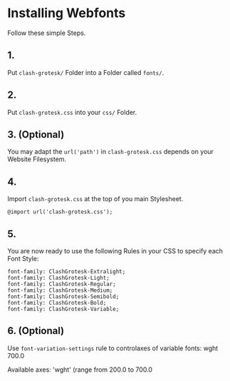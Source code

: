 # Installing Webfonts

Follow these simple Steps.

## 1.

Put `clash-grotesk/` Folder into a Folder called `fonts/`.

## 2.

Put `clash-grotesk.css` into your `css/` Folder.

## 3. (Optional)

You may adapt the `url('path')` in `clash-grotesk.css` depends on your Website Filesystem.

## 4.

Import `clash-grotesk.css` at the top of you main Stylesheet.

```
@import url('clash-grotesk.css');
```

## 5.

You are now ready to use the following Rules in your CSS to specify each Font Style:

```
font-family: ClashGrotesk-Extralight;
font-family: ClashGrotesk-Light;
font-family: ClashGrotesk-Regular;
font-family: ClashGrotesk-Medium;
font-family: ClashGrotesk-Semibold;
font-family: ClashGrotesk-Bold;
font-family: ClashGrotesk-Variable;

```

## 6. (Optional)

Use `font-variation-settings` rule to controlaxes of variable fonts:
wght 700.0

Available axes:
'wght' (range from 200.0 to 700.0
